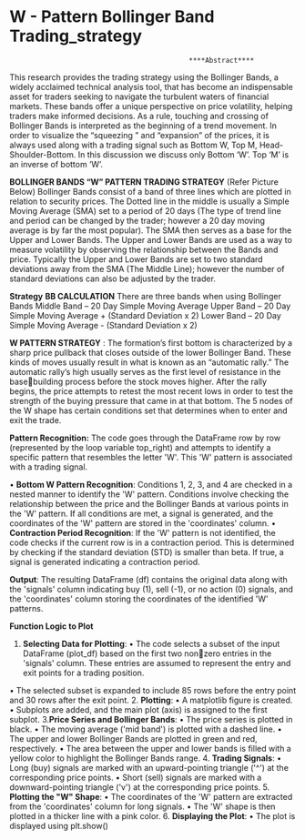 # W - Pattern Bollinger Band Trading_strategy
                                                ****Abstract****
This research provides the trading strategy using the Bollinger Bands, a widely acclaimed 
technical analysis tool, that has become an indispensable asset for traders seeking to navigate the 
turbulent waters of financial markets. These bands offer a unique perspective on price volatility, helping 
traders make informed decisions. As a rule, touching and crossing of Bollinger Bands is interpreted as 
the beginning of a trend movement. In order to visualize the “squeezing ” and “expansion” of the prices, 
it is always used along with a trading signal such as Bottom W, Top M, Head-Shoulder-Bottom. In this 
discussion we discuss only Bottom ‘W’. Top ‘M’ is an inverse of bottom ’W’.


**BOLLINGER BANDS “W” PATTERN TRADING STRATEGY**
(Refer Picture Below) Bollinger Bands consist of a band of three lines which are plotted in 
relation to security prices. The Dotted line in the middle is usually a Simple Moving Average (SMA) set to 
a period of 20 days (The type of trend line and period can be changed by the trader; however a 20 day 
moving average is by far the most popular). The SMA then serves as a base for the Upper and Lower 
Bands. The Upper and Lower Bands are used as a way to measure volatility by observing the relationship 
between the Bands and price. Typically the Upper and Lower Bands are set to two standard deviations 
away from the SMA (The Middle Line); however the number of standard deviations can also be adjusted 
by the trader.



**Strategy** 
**BB CALCULATION**
There are three bands when using Bollinger Bands
Middle Band – 20 Day Simple Moving Average
Upper Band – 20 Day Simple Moving Average + (Standard Deviation x 2)
Lower Band – 20 Day Simple Moving Average - (Standard Deviation x 2)

**W PATTERN STRATEGY** : The formation’s first bottom is characterized by a sharp price pullback that 
closes outside of the lower Bollinger Band. These kinds of moves usually result in what is known as an 
“automatic rally.” The automatic rally’s high usually serves as the first level of resistance in the basebuilding process before the stock moves higher. After the rally begins, the price attempts to retest the 
most recent lows in order to test the strength of the buying pressure that came in at that bottom. The 5 
nodes of the W shape has certain conditions set that determines when to enter and exit the trade.

**Pattern Recognition:**
The code goes through the DataFrame row by row (represented by the loop variable top_right) 
and attempts to identify a specific pattern that resembles the letter 'W'. This 'W' pattern is associated 
with a trading signal.

• **Bottom W Pattern Recognition**: Conditions 1, 2, 3, and 4 are checked in a nested 
manner to identify the 'W' pattern. Conditions involve checking the relationship 
between the price and the Bollinger Bands at various points in the 'W' pattern. If all 
conditions are met, a signal is generated, and the coordinates of the 'W' pattern are 
stored in the 'coordinates' column.
• **Contraction Period Recognition**: If the 'W' pattern is not identified, the code checks 
if the current row is in a contraction period. This is determined by checking if the 
standard deviation (STD) is smaller than beta. If true, a signal is generated indicating a 
contraction period.

**Output**: The resulting DataFrame (df) contains the original data along with the 'signals' column 
indicating buy (1), sell (-1), or no action (0) signals, and the 'coordinates' column storing the coordinates 
of the identified 'W' patterns.

**Function Logic to Plot**
1. **Selecting Data for Plotting**:
• The code selects a subset of the input DataFrame (plot_df) based on the first two nonzero entries in the 'signals' column. These entries are assumed to represent the entry 
and exit points for a trading position.

• The selected subset is expanded to include 85 rows before the entry point and 30 rows 
after the exit point.
2. **Plotting**:
• A matplotlib figure is created.
• Subplots are added, and the main plot (axis) is assigned to the first subplot.
3.**Price Series and Bollinger Bands**:
• The price series is plotted in black.
• The moving average ('mid band') is plotted with a dashed line.
• The upper and lower Bollinger Bands are plotted in green and red, respectively.
• The area between the upper and lower bands is filled with a yellow color to highlight the 
Bollinger Bands range.
4. **Trading Signals**:
• Long (buy) signals are marked with an upward-pointing triangle ('^') at the 
corresponding price points.
• Short (sell) signals are marked with a downward-pointing triangle ('v') at the 
corresponding price points.
5. **Plotting the "W" Shape**:
• The coordinates of the 'W' pattern are extracted from the 'coordinates' column for long 
signals.
• The 'W' shape is then plotted in a thicker line with a pink color.
6. **Displaying the Plot**:
• The plot is displayed using plt.show()
